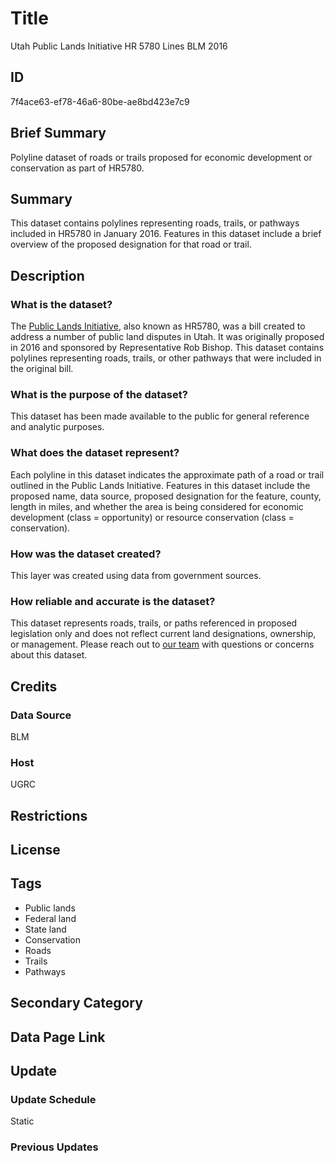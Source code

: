 # Title

Utah Public Lands Initiative HR 5780 Lines BLM 2016

## ID

7f4ace63-ef78-46a6-80be-ae8bd423e7c9

## Brief Summary

Polyline dataset of roads or trails proposed for economic development or conservation as part of HR5780.

## Summary

This dataset contains polylines representing roads, trails, or pathways included in HR5780 in January 2016. Features in this dataset include a brief overview of the proposed designation for that road or trail.

## Description

### What is the dataset?

The [Public Lands Initiative](https://www.congress.gov/bill/114th-congress/house-bill/5780), also known as HR5780, was a bill created to address a number of public land disputes in Utah. It was originally proposed in 2016 and sponsored by Representative Rob Bishop. This dataset contains polylines representing roads, trails, or other pathways that were included in the original bill.

### What is the purpose of the dataset?

This dataset has been made available to the public for general reference and analytic purposes.

### What does the dataset represent?

Each polyline in this dataset indicates the approximate path of a road or trail outlined in the Public Lands Initiative. Features in this dataset include the proposed name, data source, proposed designation for the feature, county, length in miles, and whether the area is being considered for economic development (class = opportunity) or resource conservation (class = conservation).

### How was the dataset created?

This layer was created using data from government sources.

### How reliable and accurate is the dataset?

This dataset represents roads, trails, or paths referenced in proposed legislation only and does not reflect current land designations, ownership, or management. Please reach out to [our team](https://gis.utah.gov/contact/) with questions or concerns about this dataset.

## Credits

### Data Source

BLM

### Host

UGRC

## Restrictions

## License

## Tags

- Public lands
- Federal land
- State land
- Conservation
- Roads
- Trails
- Pathways

## Secondary Category

## Data Page Link

## Update

### Update Schedule

Static

### Previous Updates
